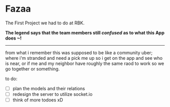 # Fazaa

The First Project we had to do at RBK.

**The legend says that the team members still *confused* as to what this App does ~!**

--- 
from what i remember this was supposed to be like a community uber; where i'm stranded and need a pick me up so i get on the app and see who is near, or if me and my neighbor have roughly the same raod to work so we go together or something. 

to do: 
- [ ] plan the models and their relations  
- [ ] redesign the server to utilize socket.io
- [ ] think of more todoes xD
